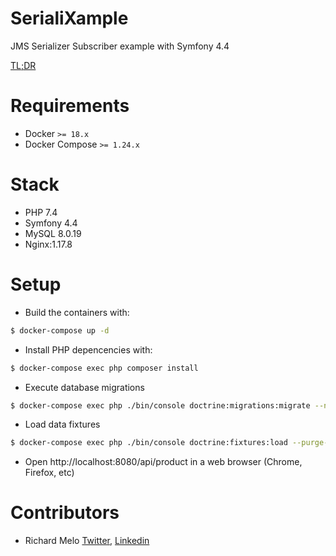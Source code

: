 SerialiXample
=============

JMS Serializer Subscriber example with Symfony 4.4

[TL;DR](https://gist.github.com/allucardster/86073426076bc49822a9f488d6cc26ff)

Requirements
============

- Docker `>= 18.x`
- Docker Compose `>= 1.24.x`

Stack
=====

- PHP 7.4
- Symfony 4.4
- MySQL 8.0.19
- Nginx:1.17.8

Setup
=====

- Build the containers with:

```sh
$ docker-compose up -d
```

- Install PHP depencencies with:

```sh
$ docker-compose exec php composer install 
```

- Execute database migrations

```sh
$ docker-compose exec php ./bin/console doctrine:migrations:migrate --no-interaction
```

- Load data fixtures

```sh
$ docker-compose exec php ./bin/console doctrine:fixtures:load --purge-with-truncate --no-interaction
```

- Open http://localhost:8080/api/product in a web browser (Chrome, Firefox, etc)

Contributors
============

- Richard Melo [Twitter](https://twitter.com/allucardster), [Linkedin](https://www.linkedin.com/in/richardmelo)



